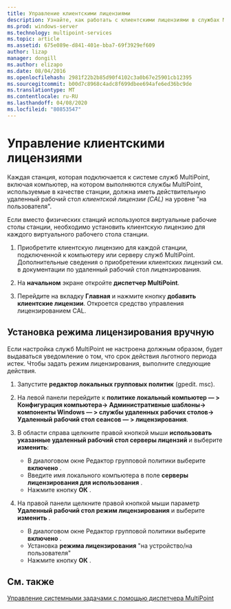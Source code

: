 ```yaml
---
title: Управление клиентскими лицензиями
description: Узнайте, как работать с клиентскими лицензиями в службах MultiPoint
ms.prod: windows-server
ms.technology: multipoint-services
ms.topic: article
ms.assetid: 675e089e-d841-401e-bba7-69f3929ef609
author: lizap
manager: dongill
ms.author: elizapo
ms.date: 08/04/2016
ms.openlocfilehash: 2981f22b2b85d90f4102c3a0b67e25901cb12395
ms.sourcegitcommit: b00d7c8968c4adc8f699dbee694afe6ed36bc9de
ms.translationtype: MT
ms.contentlocale: ru-RU
ms.lasthandoff: 04/08/2020
ms.locfileid: "80853547"
---
```

# <a name="manage-client-access-licenses"></a>Управление клиентскими лицензиями
Каждая станция, которая подключается к системе служб MultiPoint, включая компьютер, на котором выполняются службы MultiPoint, используемые в качестве станции, должна иметь действительную удаленный рабочий стол *клиентской лицензии (CAL)* на уровне "на пользователя".

Если вместо физических станций используются виртуальные рабочие столы станции, необходимо установить клиентскую лицензию для каждого виртуального рабочего стола станции.  
  
1.  Приобретите клиентскую лицензию для каждой станции, подключенной к компьютеру или серверу служб MultiPoint. Дополнительные сведения о приобретении клиентских лицензий см. в документации по удаленный рабочий стол лицензирования. 

2.  На **начальном** экране откройте **диспетчер MultiPoint**.  
  
3.  Перейдите на вкладку **Главная** и нажмите кнопку **добавить клиентские лицензии**.  Откроется средство управления лицензированием CAL.

## <a name="set-the-licensing-mode-manually"></a>Установка режима лицензирования вручную
Если настройка служб MultiPoint не настроена должным образом, будет выдаваться уведомление о том, что срок действия льготного периода истек. Чтобы задать режим лицензирования, выполните следующие действия.

1. Запустите **редактор локальных групповых политик** (gpedit. msc).

2. На левой панели перейдите к **политике локальный компьютер — > Конфигурация компьютера-> Административные шаблоны-> компоненты Windows — > службы удаленных рабочих столов-> Удаленный рабочий стол сеансов — > лицензирования**.

3. В области справа щелкните правой кнопкой мыши **использовать указанные удаленный рабочий стол серверы лицензий** и выберите **изменить**:
   - В диалоговом окне Редактор групповой политики выберите **включено** .
   - Введите имя локального компьютера в поле **серверы лицензирования для использования** .
   - Нажмите кнопку **ОК** .
  
4. На правой панели щелкните правой кнопкой мыши параметр **Удаленный рабочий стол режим лицензирования** и выберите **изменить** .
   - В диалоговом окне Редактор групповой политики выберите **включено** .
   - Установка **режима лицензирования** "на устройство/на пользователя"
   - Нажмите кнопку **ОК** . 

  
## <a name="see-also"></a>См. также  
[Управление системными задачами с помощью диспетчера MultiPoint](Manage-System-Tasks-Using-MultiPoint-Manager.md)
